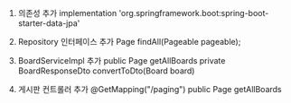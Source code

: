 1. 의존성 추가
implementation 'org.springframework.boot:spring-boot-starter-data-jpa'

2. Repository 인터페이스 추가
Page<Board> findAll(Pageable pageable);

3. BoardServiceImpl 추가
public Page<BoardResponseDto> getAllBoards
private BoardResponseDto convertToDto(Board board)

4. 게시판 컨트롤러 추가
@GetMapping("/paging")
public Page<BoardResponseDto> getAllBoards
